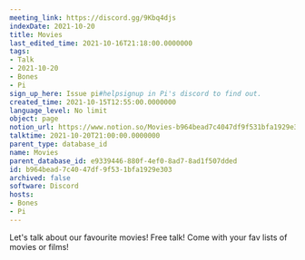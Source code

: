 ```yaml
---
meeting_link: https://discord.gg/9Kbq4djs
indexDate: 2021-10-20
title: Movies
last_edited_time: 2021-10-16T21:18:00.0000000
tags:
- Talk
- 2021-10-20
- Bones
- Pi
sign_up_here: Issue pi#helpsignup in Pi's discord to find out.
created_time: 2021-10-15T12:55:00.0000000
language_level: No limit
object: page
notion_url: https://www.notion.so/Movies-b964bead7c4047df9f531bfa1929e303
talktime: 2021-10-20T21:00:00.0000000
parent_type: database_id
name: Movies
parent_database_id: e9339446-880f-4ef0-8ad7-8ad1f507dded
id: b964bead-7c40-47df-9f53-1bfa1929e303
archived: false
software: Discord
hosts:
- Bones
- Pi
---
```


Let's talk about our favourite movies!
Free talk! Come with your fav lists of movies or films!


